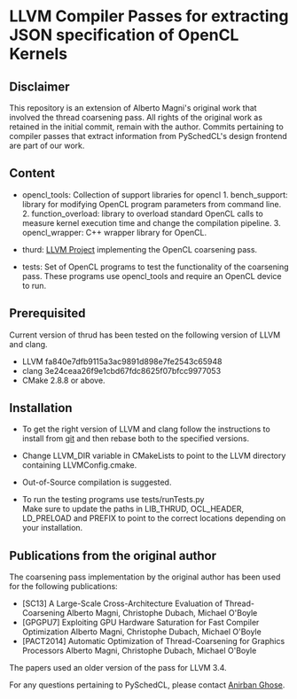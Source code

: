 LLVM Compiler Passes for extracting JSON specification of OpenCL Kernels
=========================================================================

Disclaimer
----------
This repository is an extension of Alberto Magni's original work that involved the thread coarsening pass. All rights of the original work as retained in the initial commit, remain with the author. Commits pertaining to compiler passes that extract information from PySchedCL's design frontend are part of our work.


Content
-------

* opencl\_tools: Collection of support libraries for opencl
                 1. bench_support: library for modifying OpenCL program parameters from command line. 
                 2. function_overload: library to overload standard OpenCL calls to measure kernel execution time and change the compilation pipeline.
                 3. opencl_wrapper: C++ wrapper library for OpenCL.

* thurd: [LLVM Project][www/llvmProject] implementing the OpenCL coarsening pass. 

* tests: Set of OpenCL programs to test the functionality of the coarsening pass. 
          These programs use opencl_tools and require an OpenCL device to run. 

Prerequisited
-------------

Current version of thrud has been tested on the following version of LLVM and clang.
* LLVM fa840e7dfb9115a3ac9891d898e7fe2543c65948 
* clang 3e24ceaa26f9e1cbd67fdc8625f07bfcc9977053
* CMake 2.8.8 or above.

Installation
------------

* To get the right version of LLVM and clang follow the instructions to install from [git][www/llvmGit]
and then rebase both to the specified versions.

* Change LLVM\_DIR variable in CMakeLists to point to the LLVM directory containing
  LLVMConfig.cmake.

* Out-of-Source compilation is suggested.

* To run the testing programs use tests/runTests.py  
  Make sure to update the paths in LIB\_THRUD, OCL\_HEADER, LD\_PRELOAD and PREFIX
  to point to the correct locations depending on your installation.

Publications from the original author
--------------------------------------

The coarsening pass implementation by the original author has been used for the following publications:

* [SC13] A Large-Scale Cross-Architecture Evaluation of Thread-Coarsening
Alberto Magni, Christophe Dubach, Michael O'Boyle 
* [GPGPU7] Exploiting GPU Hardware Saturation for Fast Compiler Optimization
Alberto Magni, Christophe Dubach, Michael O'Boyle 
* [PACT2014] Automatic Optimization of Thread-Coarsening for Graphics Processors
Alberto Magni, Christophe Dubach, Michael O'Boyle 

The papers used an older version of the pass for LLVM 3.4.

For any questions pertaining to PySchedCL, please contact [Anirban Ghose][email/anighose].

[email/anighose]: anighose25@gmail.com
[www/llvmProject]: http://llvm.org/docs/Projects.html
[www/llvmGit]: http://llvm.org/docs/GettingStarted.html#git-mirror 
